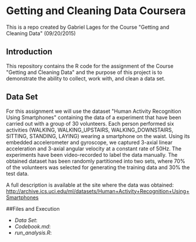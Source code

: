 # Getting and Cleaning Data Coursera
This is a repo created by Gabriel Lages for the Course "Getting and Cleaning Data" (09/20/2015)

## Introduction

This repository contains the R code for the assignment of the Course "Getting and Cleaning Data" and the purpose of this project is to demonstrate the ability to collect, work with, and clean a data set. 

## Data Set

For this assignment we will use the dataset "Human Activity Recognition Using Smartphones" containing the data of a experiment  that have been carried out with a group of 30 volunteers. Each person performed six activities (WALKING, WALKING_UPSTAIRS, WALKING_DOWNSTAIRS, SITTING, STANDING, LAYING) wearing a smartphone on the waist. Using its embedded accelerometer and gyroscope, we captured 3-axial linear acceleration and 3-axial angular velocity at a constant rate of 50Hz. The experiments have been video-recorded to label the data manually. The obtained dataset has been randomly partitioned into two sets, where 70% of the volunteers was selected for generating the training data and 30% the test data. 

A full description is available at the site where the data was obtained:
http://archive.ics.uci.edu/ml/datasets/Human+Activity+Recognition+Using+Smartphones

##Files and Execution

* *Data Set*:
* *Codebook.md*:
* *run_analysis.R*:

